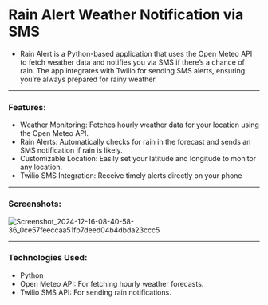 # Rain Alert Weather Notification via SMS

- Rain Alert is a Python-based application that uses the Open Meteo API to fetch weather data and notifies you via SMS if there’s a chance of rain. The app integrates with Twilio for sending SMS alerts, ensuring you’re always prepared for rainy weather.

---

### Features:

- Weather Monitoring: Fetches hourly weather data for your location using the Open Meteo API.
- Rain Alerts: Automatically checks for rain in the forecast and sends an SMS notification if rain is likely.
- Customizable Location: Easily set your latitude and longitude to monitor any location.
- Twilio SMS Integration: Receive timely alerts directly on your phone

---

### Screenshots:

![Screenshot_2024-12-16-08-40-58-36_0ce57feeccaa51fb7deed04b4dbda23ccc5](https://github.com/user-attachments/assets/4c3d43ec-b892-464f-bd33-18a71da93b85)

---

### Technologies Used:

- Python
- Open Meteo API: For fetching hourly weather forecasts.
- Twilio SMS API: For sending rain notifications.
